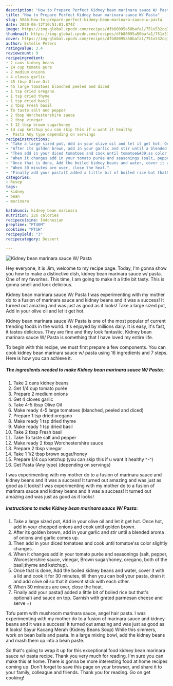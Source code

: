 ```yaml
---
description: "How to Prepare Perfect Kidney bean marinara sauce W/ Pasta"
title: "How to Prepare Perfect Kidney bean marinara sauce W/ Pasta"
slug: 5046-how-to-prepare-perfect-kidney-bean-marinara-sauce-w-pasta
date: 2020-06-12T10:51:01.874Z
image: https://img-global.cpcdn.com/recipes/dfb80095a50bafa1/751x532cq70/kidney-bean-marinara-sauce-w-pasta-recipe-main-photo.jpg
thumbnail: https://img-global.cpcdn.com/recipes/dfb80095a50bafa1/751x532cq70/kidney-bean-marinara-sauce-w-pasta-recipe-main-photo.jpg
cover: https://img-global.cpcdn.com/recipes/dfb80095a50bafa1/751x532cq70/kidney-bean-marinara-sauce-w-pasta-recipe-main-photo.jpg
author: Estelle Peters
ratingvalue: 3.4
reviewcount: 9
recipeingredient:
- 2 cans kidney beans
- 14 cup tomato pure
- 2 medium onions
- 4 cloves garlic
- 45 tbsp Olive Oil
- 45 large tomatoes blanched peeled and diced
- 1 tsp dried oregano
- 1 tsp dried thyme
- 1 tsp dried basil
- 2 tbsp Fresh basil
- To taste salt and pepper
- 2 tbsp Worchestershire sauce
- 2 tbsp vinegar
- 1 12 tbsp brown sugarhoney
- 14 cup ketchup you can skip this if u want it healthy 
-  Pasta Any type depending on servings
recipeinstructions:
- "Take a large sized pot, Add in your olive oil and let it get hot. Once hot, add in your chopped onions and cook until golden brown."
- "After its golden brown, add in your garlic and stir until a blended aroma of onions and garlic comes up."
- "Then add in your diced tomatoes and cook until tomatoe&#39;ss color slightly changes."
- "When it changes add in your tomato purèe and seasonings (salt, pepper, Worcestershire sauce, vinegar, Brown sugar/honey, oregano, both of the basil,thyme and ketchup)."
- "Once that is done, Add the boiled kidney beans and water, cover it with a lid and cook it for 30 minutes, till then you can boil your pasta, drain it and add olive oil so that it doesnt stick with each other."
- "When 30 minutes are over, close the heat."
- "Finally add your pasta(I added a little bit of boiled rice but that&#39;s optional) and sauce on top. Garnish with grated parmesan cheese and serve =)"
categories:
- Resep
tags:
- kidney
- bean
- marinara

katakunci: kidney bean marinara
nutrition: 226 calories
recipecuisine: Indonesian
preptime: "PT40M"
cooktime: "PT1H"
recipeyield: "3"
recipecategory: Dessert

---
```



![Kidney bean marinara sauce W/ Pasta](https://img-global.cpcdn.com/recipes/dfb80095a50bafa1/751x532cq70/kidney-bean-marinara-sauce-w-pasta-recipe-main-photo.jpg)

Hey everyone, it is Jim, welcome to my recipe page. Today, I'm gonna show you how to make a distinctive dish, kidney bean marinara sauce w/ pasta. One of my favorites. This time, I am going to make it a little bit tasty. This is gonna smell and look delicious.

Kidney bean marinara sauce W/ Pasta I was experimenting with my mother do to a fusion of marinara sauce and kidney beans and it was a success! It turned out amazing and was just as good as it looks! Take a large sized pot, Add in your olive oil and let it get hot.

Kidney bean marinara sauce W/ Pasta is one of the most popular of current trending foods in the world. It's enjoyed by millions daily. It is easy, it's fast, it tastes delicious. They are fine and they look fantastic. Kidney bean marinara sauce W/ Pasta is something that I have loved my entire life.


To begin with this recipe, we must first prepare a few components. You can cook kidney bean marinara sauce w/ pasta using 16 ingredients and 7 steps. Here is how you can achieve it.

##### The ingredients needed to make Kidney bean marinara sauce W/ Pasta::

1. Take 2 cans kidney beans
1. Get 1/4 cup tomato purèe
1. Prepare 2 medium onions
1. Get 4 cloves garlic
1. Take 4-5 tbsp Olive Oil
1. Make ready 4-5 large tomatoes (blanched, peeled and diced)
1. Prepare 1 tsp dried oregano
1. Make ready 1 tsp dried thyme
1. Make ready 1 tsp dried basil
1. Take 2 tbsp Fresh basil
1. Take To taste salt and pepper
1. Make ready 2 tbsp Worchestershire sauce
1. Prepare 2 tbsp vinegar
1. Take 1 1/2 tbsp brown sugar/honey
1. Prepare 1/4 cup ketchup (you can skip this if u want it healthy ^-^)
1. Get  Pasta (Any type) (depending on servings)


I was experimenting with my mother do to a fusion of marinara sauce and kidney beans and it was a success! It turned out amazing and was just as good as it looks! I was experimenting with my mother do to a fusion of marinara sauce and kidney beans and it was a success! It turned out amazing and was just as good as it looks! 

##### Instructions to make Kidney bean marinara sauce W/ Pasta:

1. Take a large sized pot, Add in your olive oil and let it get hot. Once hot, add in your chopped onions and cook until golden brown.
1. After its golden brown, add in your garlic and stir until a blended aroma of onions and garlic comes up.
1. Then add in your diced tomatoes and cook until tomatoe&#39;ss color slightly changes.
1. When it changes add in your tomato purèe and seasonings (salt, pepper, Worcestershire sauce, vinegar, Brown sugar/honey, oregano, both of the basil,thyme and ketchup).
1. Once that is done, Add the boiled kidney beans and water, cover it with a lid and cook it for 30 minutes, till then you can boil your pasta, drain it and add olive oil so that it doesnt stick with each other.
1. When 30 minutes are over, close the heat.
1. Finally add your pasta(I added a little bit of boiled rice but that&#39;s optional) and sauce on top. Garnish with grated parmesan cheese and serve =)


Tofu parm with mushroom marinara sauce, angel hair pasta. I was experimenting with my mother do to a fusion of marinara sauce and kidney beans and it was a success! It turned out amazing and was just as good as it looks! Sayur Kacang Merah (Kidney Beans Soup) While this simmers, work on bean balls and pasta. In a large mixing bowl, add the kidney beans and mash them up into a bean paste. 

So that's going to wrap it up for this exceptional food kidney bean marinara sauce w/ pasta recipe. Thank you very much for reading. I'm sure you can make this at home. There is gonna be more interesting food at home recipes coming up. Don't forget to save this page on your browser, and share it to your family, colleague and friends. Thank you for reading. Go on get cooking!
